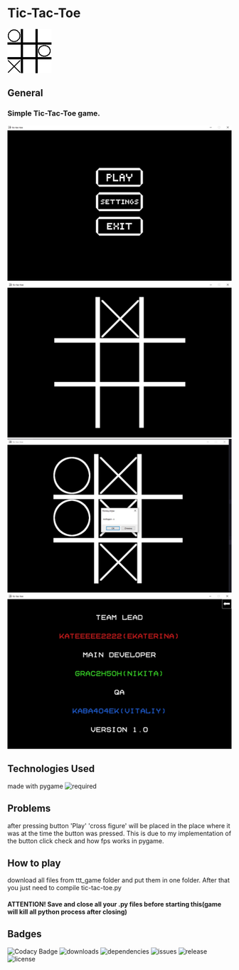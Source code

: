 # Tic-Tac-Toe
![Icon](https://github.com/GraC2H5OH/project-activity-1.6/blob/main/ttt_game/pictures/icon.bmp)
## General

### Simple Tic-Tac-Toe game.
![menu](https://github.com/GraC2H5OH/project-activity-1.6/blob/main/demo%20pics/menu.jpg)
![start](https://github.com/GraC2H5OH/project-activity-1.6/blob/main/demo%20pics/start%20game.jpg)
![end](https://github.com/GraC2H5OH/project-activity-1.6/blob/main/demo%20pics/end%20game.jpg)
![info](https://github.com/GraC2H5OH/project-activity-1.6/blob/main/demo%20pics/info.jpg)

## Technologies Used
made with pygame
![required](https://img.shields.io/pypi/pyversions/pygame)

## Problems
after pressing button 'Play' 'cross figure' will be placed in the place where it was at the time the button was pressed. This is due to my implementation of the button click check and how fps works in pygame.

## How to play
download all files from ttt_game folder and put them in one folder. After that you just need to compile tic-tac-toe.py
#### ATTENTION! Save and close all your .py files before starting this(game will kill all python process after closing)


## Badges
![Codacy Badge](https://api.codacy.com/project/badge/Grade/672be0ba1f8a43818b65189a4a077620)
![downloads](https://img.shields.io/github/downloads/GraC2H5OH/project-activity-1.6/total)
![dependencies](https://img.shields.io/librariesio/release/Pypi/pygame)
![issues](https://img.shields.io/github/issues/GraC2H5OH/project-activity-1.6)
![release](https://img.shields.io/github/v/release/GraC2H5OH/project-activity-1.6)
![license](https://img.shields.io/github/license/GraC2H5OH/project-activity-1.6)
